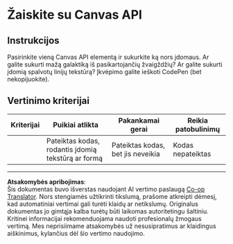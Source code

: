 <!--
CO_OP_TRANSLATOR_METADATA:
{
  "original_hash": "ca1cf78a4c60df77ab32a154ec024d7f",
  "translation_date": "2025-08-28T11:37:01+00:00",
  "source_file": "6-space-game/2-drawing-to-canvas/assignment.md",
  "language_code": "lt"
}
-->
# Žaiskite su Canvas API

## Instrukcijos

Pasirinkite vieną Canvas API elementą ir sukurkite ką nors įdomaus. Ar galite sukurti mažą galaktiką iš pasikartojančių žvaigždžių? Ar galite sukurti įdomią spalvotų linijų tekstūrą? Įkvėpimo galite ieškoti CodePen (bet nekopijuokite).

## Vertinimo kriterijai

| Kriterijai | Puikiai atlikta                                          | Pakankamai gerai                   | Reikia patobulinimų   |
| ---------- | -------------------------------------------------------- | ----------------------------------- | --------------------- |
|            | Pateiktas kodas, rodantis įdomią tekstūrą ar formą       | Pateiktas kodas, bet jis neveikia  | Kodas nepateiktas     |

---

**Atsakomybės apribojimas**:  
Šis dokumentas buvo išverstas naudojant AI vertimo paslaugą [Co-op Translator](https://github.com/Azure/co-op-translator). Nors stengiamės užtikrinti tikslumą, prašome atkreipti dėmesį, kad automatiniai vertimai gali turėti klaidų ar netikslumų. Originalus dokumentas jo gimtąja kalba turėtų būti laikomas autoritetingu šaltiniu. Kritinei informacijai rekomenduojama naudoti profesionalų žmogaus vertimą. Mes neprisiimame atsakomybės už nesusipratimus ar klaidingus aiškinimus, kylančius dėl šio vertimo naudojimo.